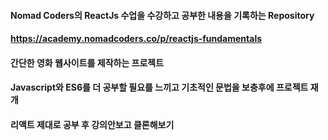 #### Nomad Coders의 ReactJs 수업을 수강하고 공부한 내용을 기록하는 Repository
#### https://academy.nomadcoders.co/p/reactjs-fundamentals
#### 간단한 영화 웹사이트를 제작하는 프로젝트
#### Javascript와 ES6를 더 공부할 필요를 느끼고 기초적인 문법을 보충후에 프로젝트 재개
#### 리액트 제대로 공부 후 강의안보고 클론해보기
